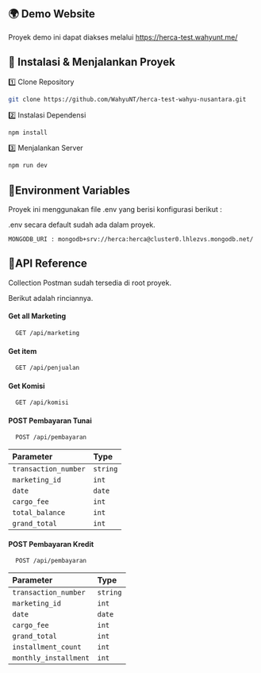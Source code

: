 
## 🌍 Demo Website
Proyek demo ini dapat diakses melalui https://herca-test.wahyunt.me/
## 🚀 Instalasi & Menjalankan Proyek
1️⃣ Clone Repository
```bash
git clone https://github.com/WahyuNT/herca-test-wahyu-nusantara.git

```
2️⃣ Instalasi Dependensi
```bash
npm install
```
3️⃣ Menjalankan Server 
```bash
npm run dev
```


## 🔑Environment Variables

Proyek ini menggunakan file .env yang berisi konfigurasi berikut :

.env secara default sudah ada dalam proyek.

`MONGODB_URI : mongodb+srv://herca:herca@cluster0.lhlezvs.mongodb.net/`



## 🔌API Reference 
Collection Postman sudah tersedia di root proyek.

Berikut adalah rinciannya.
#### Get all Marketing

```bash
  GET /api/marketing
```

#### Get item

```bash
  GET /api/penjualan
```

#### Get Komisi
```bash
  GET /api/komisi
```
#### POST Pembayaran Tunai
```bash
  POST /api/pembayaran
```
| Parameter | Type     |
| :-------- | :------- |
| `transaction_number`| `string` |
| `marketing_id`| `int` |
| `date`| `date` |
| `cargo_fee`| `int` |
| `total_balance`| `int` |
| `grand_total`| `int` |

#### POST Pembayaran Kredit
```bash
  POST /api/pembayaran
```
| Parameter | Type     |
| :-------- | :------- |
| `transaction_number`| `string` |
| `marketing_id`| `int` |
| `date`| `date` |
| `cargo_fee`| `int` |
| `grand_total`| `int` |
| `installment_count`| `int` |
| `monthly_installment`| `int` |